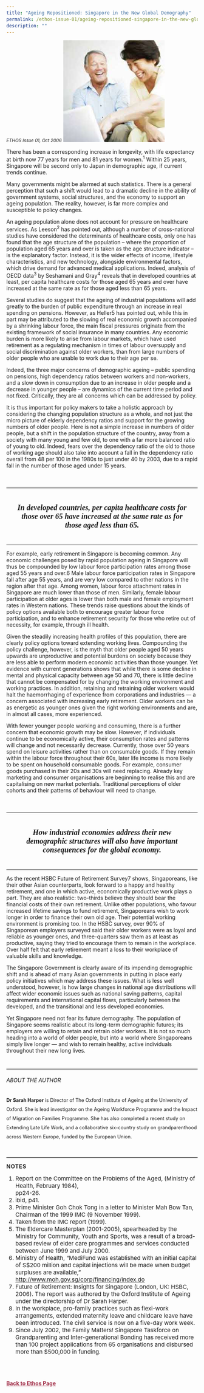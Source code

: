 ```yaml
---
title: "Ageing Repositioned: Singapore in the New Global Demography"
permalink: /ethos-issue-01/ageing-repositioned-singapore-in-the-new-global-demography/
description: ""
---
```

<style>

.back a
{
	color: #9f2943;
	font-weight: bold;
}

#banner img
{
	width:100%;
}
	
.young-at-heart
{
background-color: #949646;	
padding:20px;
color:white;
margin-top: 30px;
}
	
.young-at-heart h4
{
color:white;
}	

.young-at-heart a
{
color:white;
}		
	
.author
{
border-bottom: 1px solid black;
margin-top:40px;
padding-bottom:30px;
border-top: 1px solid black;	

}

.author p {
	font-size: 0.9em;
	line-height:24px !important;
	}	
	

.break
{
   border-top: 1px solid  black;
   border-bottom: 1px solid black;
	 padding:20px;
	text-align:center;
	margin-top:50px;
}
	
.break1
{
font-family: Georgia;
	font-size:20px;
	font-style: italic;
	font-weight: bold;
}

.boxheader {
	color: white !important;
	}	

.containerbox {
	background-color: #B7C9E2;
	border-radius: 10px;
	padding: 5%;
	margin-top: 5%;
	
	}	

li {
	font-size: 15px !important;
	
	}	
	
.notestop
{
	font-size: 15px;
	line-height:22px !important;
}	
	

</style>

<em><small>ETHOS Issue 01, Oct 2006</small></em>
<img src="/images/Ethos_Images/Ethos_Issue_01/Ageing_Repositioned.jpg">

 
<p>There has been a corresponding increase in longevity, with life expectancy at birth now 77 years for men and 81 years for women.<sup>1</sup> Within 25
years, Singapore will be second only to Japan in demographic age, if current trends continue.</p>  

<p>Many governments might be alarmed at such statistics. There is a general perception that such a shift would lead to a dramatic decline in the ability of government systems, social structures, and the economy to support an ageing population. The reality, however, is far more complex and susceptible to policy changes.</p>

<p>An ageing population alone does not account for pressure on healthcare services. As Leeson<sup>2</sup> has pointed out, although a number of cross-national studies have considered the determinants of healthcare costs, only one has found that the age structure of the population – where the proportion of population aged 65 years and over is taken as the age structure indicator – is the explanatory factor. Instead, it is the wider effects of income, lifestyle characteristics, and new technology, alongside environmental factors, which drive demand for advanced medical applications. Indeed, analysis of OECD data<sup>3</sup> by Seshamani and Gray<sup>4</sup> reveals that in developed countries at least, per capita healthcare costs for those aged 65 years and over have increased at the same rate as for those aged less than 65 years.</p>


<p>Several studies do suggest that the ageing of industrial populations will add greatly to the burden of public expenditure through an increase in real spending on pensions. However, as Heller5 has pointed out, while this in part may be attributed to the slowing of real economic growth accompanied by a shrinking labour force, the main fiscal pressures originate from the existing framework of social insurance in many countries. Any economic burden is more likely to arise from labour markets, which have used retirement as a regulating mechanism in times of labour oversupply and social discrimination against older workers, than from large numbers of older people who are unable to work due to their age per se.</p>

<p>Indeed, the three major concerns of demographic ageing – public spending on pensions, high dependency ratios between workers and non-workers, and a slow down in consumption due to an increase in older people and a decrease in younger people – are dynamics of the current time period and not fixed. Critically, they are all concerns which can be addressed by policy.</p>

<p>It is thus important for policy makers to take a holistic approach by considering the changing population structure as a whole, and not just the micro picture of elderly dependency ratios and support for the growing numbers of older people. Here is not a simple increase in numbers of older people, but a shift in the population structure of the country, away from a society with many young and few old, to one with a far more balanced ratio of young to old. Indeed, fears over the dependency ratio of the old to those of working age should also take into account a fall in the dependency ratio overall from 48 per 100 in the 1980s to just under 40 by 2003, due to a rapid fall in the number of those aged under 15 years.</p>

<div class="break">  
  
<p class="break1">  
In developed countries, per capita healthcare costs for those over 65 have increased at the same rate as for those aged less than 65.
</p>  
  
</div>  

<p>For example, early retirement in Singapore is becoming common. Any economic challenges posed by rapid population ageing in Singapore will thus be compounded by low labour force participation rates among those aged 55 years and over.6 Male labour force participation rates in Singapore fall after age 55 years, and are very low compared to other nations in the region after that age. Among women, labour force attachment rates in Singapore are much lower than those of men. Similarly, female labour participation at older ages is lower than both male and female employment rates in Western nations. These trends raise questions about the kinds of policy options available both to encourage greater labour force participation, and to enhance retirement security for those who retire out of necessity, for example, through ill health.</p>

<p>Given the steadily increasing health profiles of this population, there are clearly policy options toward extending working lives. Compounding the policy challenge, however, is the myth that older people aged 50 years upwards are unproductive and potential burdens on society because they are less able to perform modern economic activities than those younger. Yet evidence with current generations shows that while there is some decline in mental and physical capacity between age 50 and 70, there is little decline that cannot be compensated for by changing the working environment and working practices. In addition, retaining and retraining older workers would halt the haemorrhaging of experience from corporations and industries — a concern associated with increasing early retirement. Older workers can be as energetic as younger ones given the right working environments and are, in almost all cases, more experienced.</p>

<p>With fewer younger people working and consuming, there is a further concern that economic growth may be slow. However, if individuals continue to be economically active, their consumption rates and patterns will change and not necessarily decrease. Currently, those over 50 years spend on leisure activities rather than on consumable goods. If they remain within the labour force throughout their 60s, later life income is more likely to be spent on household consumable goods. For example, consumer goods purchased in their 20s and 30s will need replacing. Already key marketing and consumer organisations are beginning to realise this and are capitalising on new market potentials. Traditional perceptions of older cohorts and their patterns of behaviour will need to change.</p>

<div class="break">  
  
<p class="break1">  
How industrial economies address their new demographic structures will also have important consequences for the global economy.
</p>  
  
</div>  

<p>As the recent HSBC Future of Retirement Survey7 shows, Singaporeans, like their other Asian counterparts, look forward to a happy and healthy retirement, and one in which active, economically productive work plays a part. They are also realistic: two-thirds believe they should bear the financial costs of their own retirement. Unlike other populations, who favour increased lifetime savings to fund retirement, Singaporeans wish to work longer in order to finance their own old age. Their potential working environment is promising too. In the HSBC survey, over 90% of Singaporean employers surveyed said their older workers were as loyal and reliable as younger ones, and three-quarters saw them as at least as productive, saying they tried to encourage them to remain in the workplace. Over half felt that early retirement meant a loss to their workplace of valuable skills and knowledge.</p>

<p>The Singapore Government is clearly aware of its impending demographic shift and is ahead of many Asian governments in putting in place early policy initiatives which may address these issues. What is less well understood, however, is how large changes in national age distributions will affect wider economic issues such as national saving patterns, capital requirements and international capital flows, particularly between the developed, and the transitional and less developed economies.</p>

<p>Yet Singapore need not fear its future demography. The population of Singapore seems realistic about its long-term demographic futures; its employers are willing to retain and retrain older workers. It is not so much heading into a world of older people, but into a world where Singaporeans simply live longer — and wish to remain healthy, active individuals throughout their new long lives.</p>
	 
  
<div class="author">  
  
<h6>ABOUT THE AUTHOR</h6>  
  
<p class="small-text"><strong>Dr Sarah Harper</strong> is Director of The Oxford Institute of Ageing at the University of Oxford.  She is lead investigator on the Ageing Workforce Programme and the Impact of Migration on Families Programme.  She has also completed a recent study on Extending Late Life Work, and a collaborative six-country study on grandparenthood across Western Europe, funded by the European Union.</p>  
  
</div>  


<p class="small-text" style="font-weight: bold; letter-spacing: 1px;"><a name="notes"></a>NOTES</p>  
  
<ol>
	
<li id="num1">Report on the Committee on the Problems of the Aged, (Ministry of Health, February 1984), <br>pp24-26.</li>
	
	
<li id="num2">ibid, p41.</li>
	
<li id="num3">Prime Minister Goh Chok Tong in a letter to Minister Mah Bow Tan, Chairman of the 1999 IMC (9 November 1999).</li>
	
<li id="num4">Taken from the IMC report (1999).</li>
	
<li id="num5">The Eldercare Masterplan (2001-2005), spearheaded by the Ministry for Community, Youth and Sports, was a result of a broad-based review of elder care programmes and services conducted between June 1999 and July 2000.</li>	
	
<li id="num6">Ministry of Health, “MediFund was established with an initial capital of S$200 million and capital injections will be made when budget surpluses are available,” <a target="_blank" href="http://www.moh.gov.sg/corp/financing/index.do">http://www.moh.gov.sg/corp/financing/index.do</a></li>
	
<li id="num7">Future of Retirement: Insights for Singapore (London, UK: HSBC, 2006). The report was authored by the Oxford Institute of Ageing under the directorship of Dr Sarah Harper.</li>	
	
<li id="num8">In the workplace, pro-family practices such as flexi-work arrangements, extended maternity leave and childcare leave have been introduced. The civil service is now on a five-day work week.</li>		
	
<li id="num9">Since July 2002, the Family Matters! Singapore Taskforce on Grandparenting and Inter-generational Bonding has received more than 100 project applications from 65 organisations and disbursed more than $500,000 in funding.</li>		
	
	
	
	
</ol>	



<br>




<br>
<br>	
<div class="back">
<a href="/ethos/">Back to Ethos Page</a>	
</div>